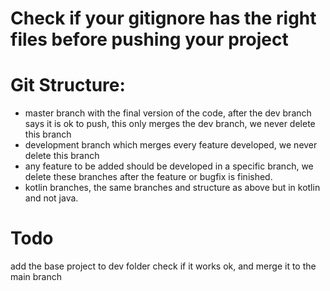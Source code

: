 # Check if your gitignore has the right files before pushing your project

# Git Structure:

- master branch with the final version of the code, after the dev branch says it is ok to push, this only merges the dev branch, we never delete this branch
- development branch which merges every feature developed, we never delete this branch
- any feature to be added should be developed in a specific branch, we delete these branches after the feature or bugfix is finished.
- kotlin branches, the same branches and structure as above but in kotlin and not java.

# Todo
add the base project to dev folder
check if it works ok, and merge it to the main branch